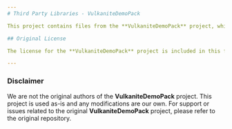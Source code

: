 ```yaml
---
# Third Party Libraries - VulkaniteDemoPack

This project contains files from the **VulkaniteDemoPack** project, which is licensed under the MIT License. The original project can be found [here](https://github.com/BalintCsala/VulkaniteDemoPack).

## Original License

The license for the **VulkaniteDemoPack** project is included in this folder as `LICENSE`.

---
```


### Disclaimer

We are not the original authors of the **VulkaniteDemoPack** project. This project is used as-is and any modifications are our own. For support or issues related to the original **VulkaniteDemoPack** project, please refer to the original repository.
